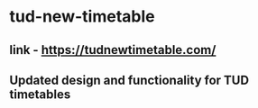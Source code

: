 # tud-new-timetable

## link - https://tudnewtimetable.com/

## Updated design and functionality for TUD timetables
